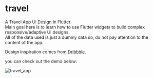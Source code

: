 # travel

A Travel App UI Design in Flutter.
<br>
Main goal here is to learn how to use Flutter widgets to build complex responsive/adaptive UI designs.
<br>
All of the data used is just a dummy data so, do not pay attention to the content of the app.

Design inspiration comes from <a href="https://dribbble.com/imran_ux">Dribbble</a>.

you can check out the demo below:

![travel_app](https://user-images.githubusercontent.com/84211518/185590238-4e127819-b58c-4a9a-bdf8-dad824254748.gif)
